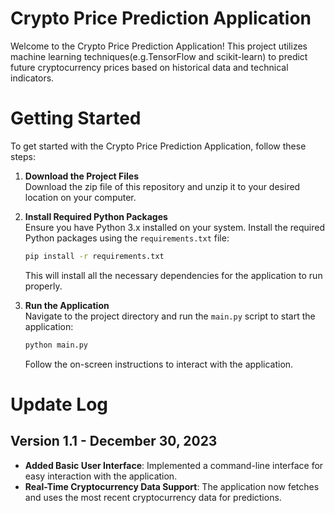 # Crypto Price Prediction Application

Welcome to the Crypto Price Prediction Application! This project utilizes machine learning techniques(e.g.TensorFlow and scikit-learn) to predict future cryptocurrency prices based on historical data and technical indicators.

# Getting Started

To get started with the Crypto Price Prediction Application, follow these steps:

1. **Download the Project Files**  
   Download the zip file of this repository and unzip it to your desired location on your computer.

2. **Install Required Python Packages**  
   Ensure you have Python 3.x installed on your system. Install the required Python packages using the `requirements.txt` file:

   ```bash
   pip install -r requirements.txt
   ```

   This will install all the necessary dependencies for the application to run properly.

3. **Run the Application**  
   Navigate to the project directory and run the `main.py` script to start the application:

   ```bash
   python main.py
   ```

   Follow the on-screen instructions to interact with the application.

# Update Log

## Version 1.1 - December 30, 2023

- **Added Basic User Interface**: Implemented a command-line interface for easy interaction with the application.
- **Real-Time Cryptocurrency Data Support**: The application now fetches and uses the most recent cryptocurrency data for predictions.
